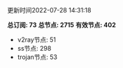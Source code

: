 更新时间2022-07-28 14:31:18

**总订阅: 73**
**总节点: 2715**
**有效节点: 402**
- v2ray节点: 51
- ss节点: 298
- trojan节点: 53
